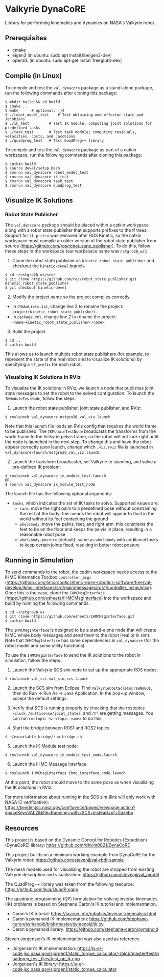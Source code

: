 # Valkyrie DynaCoRE

Library for performing kinematics and dynamics on NASA's Valkyrie robot.



## Prerequisites
- cmake
- eigen3 (in ubuntu: sudo apt install libeigen3-dev)
- openGL (in ubuntu: sudo apt-get install freeglut3-dev)



## Compile (in Linux)
To compile and test the `val_dynacore` package as a stand-alone package, run the following commands after cloning this package:
```
$ mkdir build && cd build
$ cmake ..
$ make		# optional: -j4
$ ./robot_model_test	# Test obtaining end-effector state and Jacobians
$ ./ik_test 		# Test IK module; computing joint solutions for predefined tasks
$ ./task_test		# Test task module; computing residuals, velocities, costs, and Jacobians
$ ./quadprog_test	# Test QuadProg++ library
```

To compile and test the `val_dynacore` package as part of a catkin workspace, run the following commands after cloning this package:
```
$ catkin build
$ source devel/setup.bash
$ rosrun val_dynacore robot_model_test
$ rosrun val_dynacore ik_test
$ rosrun val_dynacore task_test
$ rosrun val_dynacore quadprog_test
```



## Visualize IK Solutions

### Robot State Publisher
The `val_dynacore` package should be placed within a catkin workspace along with a robot state publisher that supports prefixes to the tf trees.  Support for `tf_prefix` was removed after ROS Kinetic, so the catkin workspace must compile an older version of the robot state publisher from source (https://github.com/ros/robot_state_publisher).  To do this, follow these steps in the workspace (our workspace name was `nstgro20_ws`):
1. Clone the robot state publisher as `kinetic_robot_state_publisher` and checkout the `kinetic-devel` branch.
```
$ cd ~/nstgro20_ws/src/
$ git clone https://github.com/ros/robot_state_publisher.git kinetic_robot_state_publisher
$ git checkout kinetic-devel
```
2. Modify the project name so the project compiles correctly.
- In `CMakeLists.txt`, change line 2 to rename the project: `project(kinetic_robot_state_publisher)`.
- In `package.xml`, change line 2 to rename the project: `<name>kinetic_robot_state_publisher</name>`.

3. Build the project.
```
$ cd ..
$ catkin build
```

This allows us to launch multiple robot state publishers (for example, to represent the state of the real robot and to visualize IK solutions) by specifying a `tf_prefix` for each robot.



### Visualizing IK Solutions in RViz
To visualize the IK solutions in RViz, we launch a node that publishes joint state messages to set the robot to the solved configuration.  To launch the `IKModuleTestNode`, follow the steps:

1. Launch the robot state publisher, joint state publisher, and RViz:
```
$ roslaunch val_dynacore nstgro20_val_viz.launch
```
Note that this launch file loads an RViz config that requires the world frame to be published.  The `IKModuleTestNode` broadcasts the transforms from the world frame to the Valkyrie pelvis frame, so the robot will not look right until the node is launched in the next step.  To change this and have the robot appear correctly upon launch, change which `.viz.rviz` file is launched in `val_dynacore/launch/nstgro20_val_viz.launch`.

2. Launch the transform broadcaster, set Valkyrie to standing, and solve a pre-defined IK problem:
```
$ roslaunch val_dynacore ik_module_test.launch
OR
$ rosrun val_dynacore ik_module_test_node
```
The launch file has the following optional arguments:
- `tasks`, which indicates the set of IK tasks to solve.  Supported values are:
	- `rarm`: move the right palm to a predefined pose without constraining the rest of the body; this means the robot will appear to float in the world without its feet contacting the ground
	- `wholebody`: move the pelvis, feet, and right arm; this constrains the feet to be on the floor and keeps the pelvis in place, resulting in a reasonable robot pose
	- `wholebody-posture` (default): same as `wholebody` with additional tasks to keep certain joints fixed, resulting in better robot posture



## Running in Simulation
To send commands to the robot, the catkin workspace needs access to the IHMC Kinematics Toolbox `controller_msgs` (https://github.com/ihmcrobotics/ihmc-open-robotics-software/tree/val-develop/ihmc-interfaces/src/main/messages/ros1/controller_msgs/msg).  Once this is the case, clone the `IHMCMsgInterface` (https://github.com/esheetz/IHMCMsgInterface) into the workspace and build by running the following commands:
```
$ cd ~/nstgro20_ws
$ git clone https://github.com/esheetz/IHMCMsgInterface.git
$ catkin build
```
The `IHMCMsgInterface` is designed to be a stand-alone node that will create IHMC whole body messages and send them to the robot (real or in sim).  Note that `IHMCMsgInterface` has some dependencies in `val_dynacore` (for the robot model and some utility functions).

To use the `IHMCMsgInterface` to send the IK solutions to the robot in simulation, follow the steps:
1. Launch the Valkyrie SCS sim node to set up the appropriate ROS nodes:
```
$ roslaunch val_scs val_sim_scs.launch
```

2. Launch the SCS sim from Eclipse.  Find `ValkyrieObstacleCourseNoGUI`, then do Run &rarr; Run As &rarr; Java Application.  In the pop-up window, accept the default settings.

3. Verify that SCS is running properly by checking that the rostopics `/clock`, `/multisense/joint_states`, and `/tf` are getting messages.  You can run `rostopic hz <topic-name>` to do this.

4. Start the bridge between ROS1 and ROS2 topics:
```
$ ~/exportable_bridge/run_bridge.sh
```

5. Launch the IK Module test node:
```
$ roslaunch val_dynacore ik_module_test_node.launch
```

6. Launch the IHMC Message Interface:
```
$ roslaunch IHMCMsgInterface ihmc_interface_node.launch
```

At this point, the robot should move to the same pose as when visualizing the IK solutions in RViz.

For more information about running in the SCS sim (link will only work with NASA ID verification): https://bender.jsc.nasa.gov/confluence/pages/viewpage.action?spaceKey=VAL2&title=Running+with+SCS+instead+of+Gazebo



## Resources

This project is based on the Dynamic Control for Robotics (Expedition) (DynaCoRE) library: https://github.com/dhkim0821/DynaCoRE

This project builds on a minimum working example from DynaCoRE for the Valkyrie robot: https://github.com/stevenjj/val-rbdl-sample

The mesh models used for visualizing the robot are stripped from existing Valkyrie description and visualization: https://github.com/stevenjj/val_model

The QuadProg++ library was taken from the following resource: https://github.com/liuq/QuadProgpp

The quadratic programming (QP) formulation for solving inverse kinematics (IK) problems is based on Stephane Caron's IK tutorial and implementation.
- Caron's IK tutorial: https://scaron.info/robotics/inverse-kinematics.html
- Caron's pymanoid IK implementation: https://github.com/stephane-caron/pymanoid/blob/master/pymanoid/ik.py
- Caron's pymanoid library: https://github.com/stephane-caron/pymanoid

Steven Jorgensen's IK implementation was also used as reference.
- Jorgensen's IK implementation: https://js-er-code.jsc.nasa.gov/sjorgen1/static_torque_calculator/-/blob/master/test/quadprog_test_files/test_qp_ik.cpp
- Jorgensen's IK library: https://js-er-code.jsc.nasa.gov/sjorgen1/static_torque_calculator
